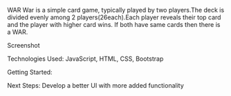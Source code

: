 WAR
War is a simple card game, typically played by two players.The deck is divided evenly among 2 players(26each).Each player reveals their top card and the player with higher card wins. If both have same cards then there is a WAR.

Screenshot

Technologies Used:
JavaScript, HTML, CSS, Bootstrap

Getting Started:

Next Steps:
Develop a better UI with more added functionality